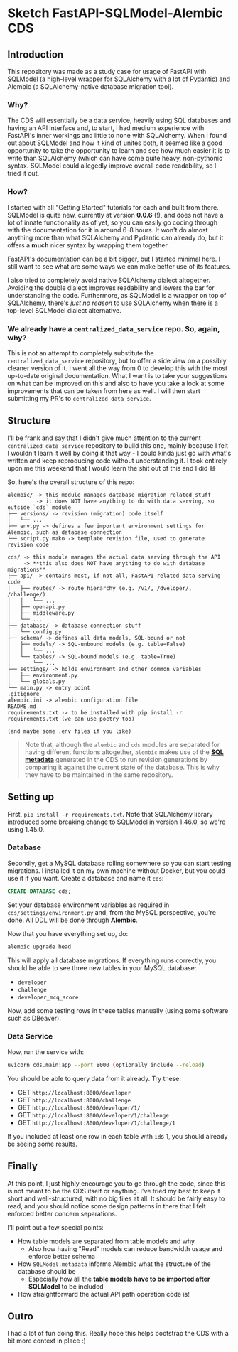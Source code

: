 # Sketch FastAPI-SQLModel-Alembic CDS

## Introduction
This repository was made as a study case for usage of FastAPI with [SQLModel](https://sqlmodel.tiangolo.com/) (a high-level wrapper for [SQLAlchemy](https://docs.sqlalchemy.org/) with a lot of [Pydantic](https://pydantic-docs.helpmanual.io)) and Alembic (a SQLAlchemy-native database migration tool).

### Why?
The CDS will essentially be a data service, heavily using SQL databases and having an API interface and, to start, I had medium experience with FastAPI's inner workings and little to none with SQLAlchemy. When I found out about SQLModel and how it kind of unites both, it seemed like a good opportunity to take the opportunity to learn and see how much easier it is to write than SQLAlchemy (which can have some quite heavy, non-pythonic syntax. SQLModel could allegedly improve overall code readability, so I tried it out.

### How?
I started with all "Getting Started" tutorials for each and built from there. SQLModel is quite new, currently at version **0.0.6** (!), and does not have a lot of innate functionality as of yet, so you can easily go coding through with the documentation for it in around 6-8 hours. It won't do almost anything more than what SQLAlchemy and Pydantic can already do, but it offers a **much** nicer syntax by wrapping them together.

FastAPI's documentation can be a bit bigger, but I started minimal here. I still want to see what are some ways we can make better use of its features.

I also tried to completely avoid native SQLAlchemy dialect altogether. Avoiding the double dialect improves readability and lowers the bar for understanding the code. Furthermore, as SQLModel is a wrapper on top of SQLAlchemy, there's *just no reason* to use SQLAlchemy when there is a top-level SQLModel dialect alternative.

### We already have a `centralized_data_service` repo. So, again, why?

This is not an attempt to completely substitute the `centralized_data_service` repository, but to offer a side view on a possibly cleaner version of it. I went all the way from 0 to develop this with the most up-to-date original documentation. What I want is to take your suggestions on what can be improved on this and also to have you take a look at some improvements that can be taken from here as well. I will then start submitting my PR's to `centralized_data_service`.

## Structure
I'll be frank and say that I didn't give much attention to the current `centralized_data_service` repository to build this one, mainly because I felt I wouldn't learn it well by doing it that way - I could kinda just go with what's written and keep reproducing code without understanding it. I took entirely upon me this weekend that I would learn the shit out of this and I did :smile:

So, here's the overall structure of this repo:

```
alembic/ -> this module manages database migration related stuff
         -> it does NOT have anything to do with data serving, so outside `cds` module
├── versions/ -> revision (migration) code itself
│   └── ...
├── env.py -> defines a few important environment settings for Alembic, such as database connection
└── script.py.mako -> template revision file, used to generate revision code

cds/ -> this module manages the actual data serving through the API
     -> **this also does NOT have anything to do with database migrations**
├── api/ -> contains most, if not all, FastAPI-related data serving code
│   ├── routes/ -> route hierarchy (e.g. /v1/, /dveloper/, /challenge/)
│   │   └── ...
│   ├── openapi.py
│   ├── middleware.py
│   └── ...
├── database/ -> database connection stuff
│   └── config.py
├── schema/ -> defines all data models, SQL-bound or not
│   ├── models/ -> SQL-unbound models (e.g. table=False)
│   │   └── ...
│   └── tables/ -> SQL-bound models (e.g. table=True)
│       └── ...
├── settings/ -> holds environment and other common variables
│   ├── environment.py
│   └── globals.py
└── main.py -> entry point
.gitignore
alembic.ini -> alembic configuration file
README.md
requirements.txt -> to be installed with pip install -r requirements.txt (we can use poetry too)

(and maybe some .env files if you like)
```

> Note that, although the `alembic` and `cds` modules are separated for having different functions altogether, `alembic` makes use of the [**SQL metadata**](https://sqlmodel.tiangolo.com/tutorial/create-db-and-table/#sqlmodel-metadata) generated in the CDS to run revision generations by comparing it against the current state of the database. This is why they have to be maintained in the same repository.

## Setting up
First, `pip install -r requirements.txt`. Note that SQLAlchemy library introduced some breaking change to SQLModel in version 1.46.0, so we're using 1.45.0.

### Database
Secondly, get a MySQL database rolling somewhere so you can start testing migrations. I installed it on my own machine without Docker, but you could use it if you want. Create a database and name it `cds`:
```sql
CREATE DATABASE cds;
```
Set your database environment variables as required in `cds/settings/environment.py` and, from the MySQL perspective, you're done. All DDL will be done through **Alembic**.

Now that you have everything set up, do:
```bash
alembic upgrade head
```
This will apply all database migrations. If everything runs correctly, you should be able to see three new tables in your MySQL database:
- `developer`
- `challenge`
- `developer_mcq_score`

Now, add some testing rows in these tables manually (using some software such as DBeaver).

### Data Service
Now, run the service with:
```bash
uvicorn cds.main:app --port 8000 (optionally include --reload)
```

You should be able to query data from it already. Try these:
- GET `http://localhost:8000/developer`
- GET `http://localhost:8000/challenge`
- GET `http://localhost:8000/developer/1/`
- GET `http://localhost:8000/developer/1/challenge`
- GET `http://localhost:8000/developer/1/challenge/1`

If you included at least one row in each table with `id`s 1, you should already be seeing some results.

## Finally

At this point, I just highly encourage you to go through the code, since this is not meant to be the CDS itself or anything. I've tried my best to keep it short and well-structured, with no big files at all. It should be fairly easy to read, and you should notice some design patterns in there that I felt enforced better concern separations.

I'll point out a few special points:
- How table models are separated from table models and why
    - Also how having "Read" models can reduce bandwidth usage and enforce better schema
- How `SQLModel.metadata` informs Alembic what the structure of the database should be
    - Especially how all the **table models have to be imported after SQLModel** to be included
- How straightforward the actual API path operation code is!

## Outro
I had a lot of fun doing this. Really hope this helps bootstrap the CDS with a bit more context in place :)
